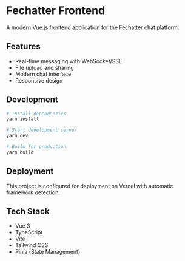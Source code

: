 # Fechatter Frontend

A modern Vue.js frontend application for the Fechatter chat platform.

## Features

- Real-time messaging with WebSocket/SSE
- File upload and sharing
- Modern chat interface
- Responsive design

## Development

```bash
# Install dependencies
yarn install

# Start development server
yarn dev

# Build for production
yarn build
```

## Deployment

This project is configured for deployment on Vercel with automatic framework detection.

## Tech Stack

- Vue 3
- TypeScript
- Vite
- Tailwind CSS
- Pinia (State Management)
